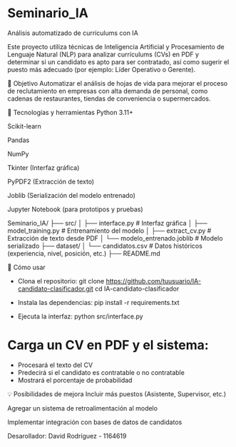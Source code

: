 # Seminario_IA

Análisis automatizado de currículums con IA

Este proyecto utiliza técnicas de Inteligencia Artificial y Procesamiento de Lenguaje Natural (NLP) para analizar currículums (CVs) en PDF y determinar si un candidato es apto para ser contratado, así como sugerir el puesto más adecuado (por ejemplo: Líder Operativo o Gerente).

📌 Objetivo
Automatizar el análisis de hojas de vida para mejorar el proceso de reclutamiento en empresas con alta demanda de personal, como cadenas de restaurantes, tiendas de conveniencia o supermercados.

🧠 Tecnologías y herramientas
Python 3.11+

Scikit-learn

Pandas

NumPy

Tkinter (Interfaz gráfica)

PyPDF2 (Extracción de texto)

Joblib (Serialización del modelo entrenado)

Jupyter Notebook (para prototipos y pruebas)

Seminario_IA/
├── src/
│   ├── interface.py          # Interfaz gráfica
│   ├── model_training.py     # Entrenamiento del modelo
│   ├── extract_cv.py         # Extracción de texto desde PDF
│   └── modelo_entrenado.joblib  # Modelo serializado
├── dataset/
│   └── candidatos.csv        # Datos históricos (experiencia, nivel, posición, etc.)
├── README.md

🚀 Cómo usar

- Clona el repositorio:
git clone https://github.com/tuusuario/IA-candidato-clasificador.git
cd IA-candidato-clasificador

- Instala las dependencias:
pip install -r requirements.txt

- Ejecuta la interfaz:
python src/interface.py

# Carga un CV en PDF y el sistema:

- Procesará el texto del CV
- Predecirá si el candidato es contratable o no contratable
- Mostrará el porcentaje de probabilidad

💡 Posibilidades de mejora
Incluir más puestos (Asistente, Supervisor, etc.)

Agregar un sistema de retroalimentación al modelo

Implementar integración con bases de datos de candidatos

Desarollador: David Rodríguez - 1164619
